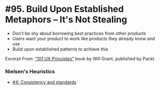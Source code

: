 # #95. Build Upon Established Metaphors – It's Not Stealing
-  Don't be shy about borrowing best practices from other products
-  Users want your product to work like products they already know and use
-  Build upon established patterns to achieve this

Excerpt From: ["101 UX Principles"](https://www.packtpub.com/web-development/101-ux-principles) book by Will Grant, published by Packt.

### Nielsen's Heuristics
- [#4: Consistency and standards](https://github.com/fullcircle23/fullcircle23.github.io/blob/master/2020/ui-ux/ui-ux-principles-and-best-practices.md#4-consistency-and-standards)

